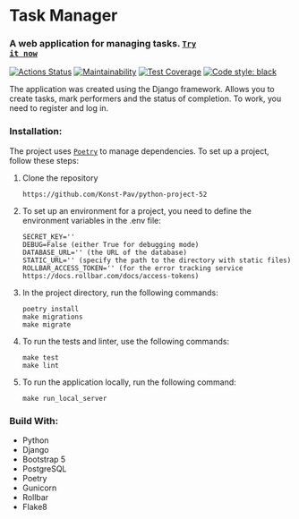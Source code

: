 # Task Manager 
### A web application for managing tasks. <code>[Try it now](http://62.113.97.17/)</code>

[![Actions Status](https://github.com/Konst-Pav/python-project-52/actions/workflows/hexlet-check.yml/badge.svg)](https://github.com/Konst-Pav/python-project-52/actions)
[![Maintainability](https://api.codeclimate.com/v1/badges/283a61003643f7eec2bf/maintainability)](https://codeclimate.com/github/Konst-Pav/python-project-52/maintainability)
[![Test Coverage](https://api.codeclimate.com/v1/badges/283a61003643f7eec2bf/test_coverage)](https://codeclimate.com/github/Konst-Pav/python-project-52/test_coverage)
[![Code style: black](https://img.shields.io/badge/code%20style-black-000000.svg)](https://github.com/psf/black)



The application was created using the Django framework. Allows you to create tasks, mark performers and the status of completion. To work, you need to register and log in.

### Installation:
The project uses <code>[Poetry](https://python-poetry.org/docs/)</code> to manage dependencies.
To set up a project, follow these steps:
1. Clone the repository 
   ```
   https://github.com/Konst-Pav/python-project-52
   ```
2. To set up an environment for a project, you need to define the environment variables in the .env file:
   ```
   SECRET_KEY=''
   DEBUG=False (either True for debugging mode)
   DATABASE_URL='' (the URL of the database)
   STATIC_URL='' (specify the path to the directory with static files)
   ROLLBAR_ACCESS_TOKEN='' (for the error tracking service https://docs.rollbar.com/docs/access-tokens)
   ```
3. In the project directory, run the following commands:
   ```
   poetry install
   make migrations
   make migrate
   ```
4. To run the tests and linter, use the following commands:
   ```
   make test
   make lint
   ```
5. To run the application locally, run the following command:
   ```
   make run_local_server
   ```

### Build With:
- Python
- Django
- Bootstrap 5
- PostgreSQL
- Poetry
- Gunicorn
- Rollbar
- Flake8
